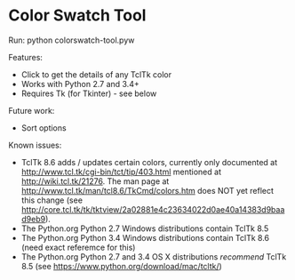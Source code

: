 # Color Swatch Tool

Run: python colorswatch-tool.pyw

Features:
* Click to get the details of any TclTk color
* Works with Python 2.7 and 3.4+
* Requires Tk (for Tkinter) - see below

Future work:
* Sort options

Known issues:
* TclTk 8.6 adds / updates certain colors, currently only documented at http://www.tcl.tk/cgi-bin/tct/tip/403.html mentioned at http://wiki.tcl.tk/21276. The man page at http://www.tcl.tk/man/tcl8.6/TkCmd/colors.htm does NOT yet reflect this change (see http://core.tcl.tk/tk/tktview/2a02881e4c23634022d0ae40a14383d9baad9eb9).
* The Python.org Python 2.7 Windows distributions contain TclTk 8.5
* The Python.org Python 3.4 Windows distributions contain TclTk 8.6 (need exact referemce for this)
* The Python.org Python 2.7 and 3.4 OS X distributions *recommend* TclTk 8.5 (see https://www.python.org/download/mac/tcltk/)
